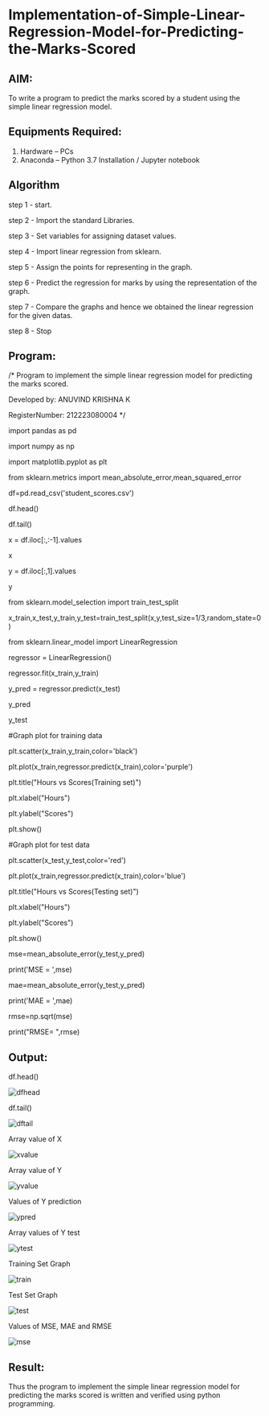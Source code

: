 # Implementation-of-Simple-Linear-Regression-Model-for-Predicting-the-Marks-Scored

## AIM:
To write a program to predict the marks scored by a student using the simple linear regression model.

## Equipments Required:
1. Hardware – PCs
2. Anaconda – Python 3.7 Installation / Jupyter notebook

## Algorithm
step 1 - start.

step 2 - Import the standard Libraries.

step 3 - Set variables for assigning dataset values.

step 4 - Import linear regression from sklearn.

step 5 - Assign the points for representing in the graph.

step 6 - Predict the regression for marks by using the representation of the graph.

step 7 - Compare the graphs and hence we obtained the linear regression for the given datas.

step 8 - Stop 

## Program:
/*
Program to implement the simple linear regression model for predicting the marks scored.

Developed by: ANUVIND KRISHNA K

RegisterNumber:  212223080004
*/

import pandas as pd

import numpy as np

import matplotlib.pyplot as plt

from sklearn.metrics import mean_absolute_error,mean_squared_error

df=pd.read_csv('student_scores.csv')

df.head()

df.tail()

x = df.iloc[:,:-1].values

x

y = df.iloc[:,1].values

y

from sklearn.model_selection import train_test_split

x_train,x_test,y_train,y_test=train_test_split(x,y,test_size=1/3,random_state=0)

from sklearn.linear_model import LinearRegression

regressor = LinearRegression()

regressor.fit(x_train,y_train)

y_pred = regressor.predict(x_test)

y_pred

y_test

#Graph plot for training data

plt.scatter(x_train,y_train,color='black')

plt.plot(x_train,regressor.predict(x_train),color='purple')

plt.title("Hours vs Scores(Training set)")

plt.xlabel("Hours")

plt.ylabel("Scores")

plt.show()

#Graph plot for test data

plt.scatter(x_test,y_test,color='red')

plt.plot(x_train,regressor.predict(x_train),color='blue')

plt.title("Hours vs Scores(Testing set)")

plt.xlabel("Hours")

plt.ylabel("Scores")

plt.show()

mse=mean_absolute_error(y_test,y_pred)

print('MSE = ',mse)

mae=mean_absolute_error(y_test,y_pred)

print('MAE = ',mae)

rmse=np.sqrt(mse)

print("RMSE= ",rmse)


## Output:
df.head()

![dfhead](https://user-images.githubusercontent.com/119393424/229978451-2b6bdc4f-522e-473e-ae2f-84ec824344c5.png)

df.tail()

![dftail](https://user-images.githubusercontent.com/119393424/229978854-6af7d9e9-537f-4820-a10b-ab537f3d0683.png)

Array value of X

![xvalue](https://user-images.githubusercontent.com/119393424/229978918-707c006d-0a30-4833-bf77-edd37e8849bb.png)

Array value of Y

![yvalue](https://user-images.githubusercontent.com/119393424/229978994-b0d2c87c-bef9-4efe-bba2-0bc57d292d20.png)

Values of Y prediction

![ypred](https://user-images.githubusercontent.com/119393424/229979053-f32194cb-7ed4-4326-8a39-fe8186079b63.png)

Array values of Y test

![ytest](https://user-images.githubusercontent.com/119393424/229979114-3667c4b7-7610-4175-9532-5538b83957ac.png)

Training Set Graph

![train](https://user-images.githubusercontent.com/119393424/229979169-ad4db5b6-e238-4d80-ae5b-405638820d35.png)

Test Set Graph

![test](https://user-images.githubusercontent.com/119393424/229979225-ba90853c-7fe0-4fb2-8454-a6a0b921bdc1.png)

Values of MSE, MAE and RMSE

![mse](https://user-images.githubusercontent.com/119393424/229979276-bb9ffc68-25f8-42fe-9f2a-d7187753aa1c.png)


## Result:
Thus the program to implement the simple linear regression model for predicting the marks scored is written and verified using python programming.
